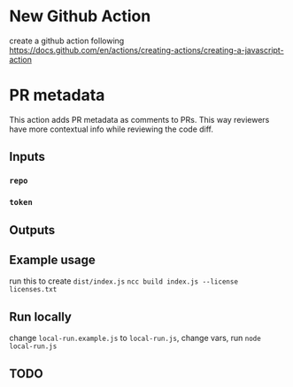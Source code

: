 # New Github Action
create a github action following https://docs.github.com/en/actions/creating-actions/creating-a-javascript-action

# PR metadata

This action adds PR metadata as comments to PRs. This way reviewers have more contextual info while reviewing the code diff.

## Inputs

### `repo`

### `token`

## Outputs


## Example usage

run this to create `dist/index.js` 
```ncc build index.js --license licenses.txt```

## Run locally
change `local-run.example.js` to `local-run.js`, change vars, run `node local-run.js`

## TODO